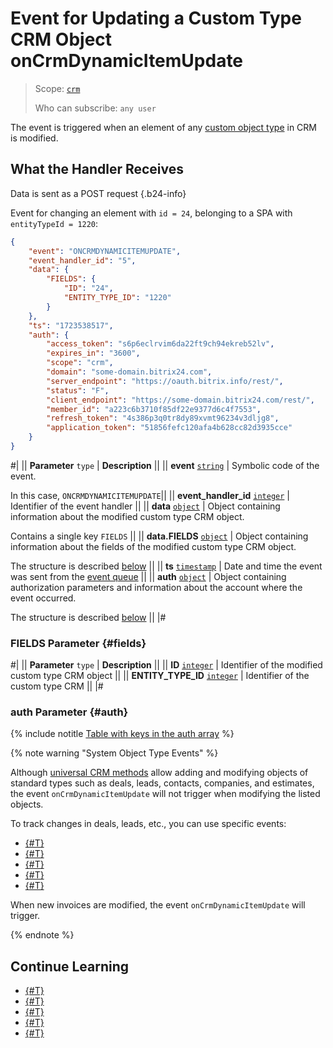 # Event for Updating a Custom Type CRM Object onCrmDynamicItemUpdate

> Scope: [`crm`](../../../scopes/permissions.md)
>
> Who can subscribe: `any user`

The event is triggered when an element of any [custom object type](../user-defined-object-types/index.md) in CRM is modified.

## What the Handler Receives

Data is sent as a POST request {.b24-info}

Event for changing an element with `id = 24`, belonging to a SPA with `entityTypeId = 1220`:

```json
{
    "event": "ONCRMDYNAMICITEMUPDATE",
    "event_handler_id": "5",
    "data": {
        "FIELDS": {
            "ID": "24",
            "ENTITY_TYPE_ID": "1220"
        }
    },
    "ts": "1723538517",
    "auth": {
        "access_token": "s6p6eclrvim6da22ft9ch94ekreb52lv",
        "expires_in": "3600",
        "scope": "crm",
        "domain": "some-domain.bitrix24.com",
        "server_endpoint": "https://oauth.bitrix.info/rest/",
        "status": "F",
        "client_endpoint": "https://some-domain.bitrix24.com/rest/",
        "member_id": "a223c6b3710f85df22e9377d6c4f7553",
        "refresh_token": "4s386p3q0tr8dy89xvmt96234v3dljg8",
        "application_token": "51856fefc120afa4b628cc82d3935cce"
    }
}
```

#|
|| **Parameter**
`type` | **Description** ||
|| **event**
[`string`][1] | Symbolic code of the event.

In this case, `ONCRMDYNAMICITEMUPDATE`||
|| **event_handler_id**
[`integer`][1] | Identifier of the event handler ||
|| **data**
[`object`][1] | Object containing information about the modified custom type CRM object.

Contains a single key `FIELDS` ||
|| **data.FIELDS**
[`object`][1] | Object containing information about the fields of the modified custom type CRM object.

The structure is described [below](#fields) ||
|| **ts**
[`timestamp`][1] | Date and time the event was sent from the [event queue](../../../events/index.md) ||
|| **auth**
[`object`][1] | Object containing authorization parameters and information about the account where the event occurred.

The structure is described [below](#auth) ||
|#

### FIELDS Parameter {#fields}

#|
|| **Parameter**
`type` | **Description** ||
|| **ID**
[`integer`][1] | Identifier of the modified custom type CRM object ||
|| **ENTITY_TYPE_ID**
[`integer`][1] | Identifier of the custom type CRM ||
|#

### auth Parameter {#auth}

{% include notitle [Table with keys in the auth array](../../../../_includes/auth-params-in-events.md) %}

{% note warning "System Object Type Events" %}

Although [universal CRM methods](../index.md) allow adding and modifying objects of standard types such as deals, leads, contacts, companies, and estimates, the event `onCrmDynamicItemUpdate` will not trigger when modifying the listed objects.

To track changes in deals, leads, etc., you can use specific events:

- [{#T}](../../deals/events/on-crm-deal-update.md)
- [{#T}](../../leads/events/on-crm-lead-update.md)
- [{#T}](../../contacts/events/on-crm-contact-update.md)
- [{#T}](../../companies/events/on-crm-company-update.md)
- [{#T}](../../quote/events/on-crm-quote-update.md)

When new invoices are modified, the event `onCrmDynamicItemUpdate` will trigger.

{% endnote %}

## Continue Learning

- [{#T}](../../../events/index.md)
- [{#T}](../../../events/event-bind.md)
- [{#T}](index.md)
- [{#T}](on-crm-dynamic-item-add.md)
- [{#T}](on-crm-dynamic-item-delete.md)

[1]: ../../../data-types.md